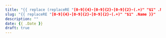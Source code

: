 ```yaml
---
title: "{{ replace (replaceRE "[0-9]{4}-[0-9]{2}-[0-9]{2}-(.+)" "$1" .Name | title) "-" " " }}"
slug: "{{ replaceRE "[0-9]{4}-[0-9]{2}-[0-9]{2}-(.+)" "$1" .Name }}"
description: ""
date: {{ .Date }}
draft: true
---
```


